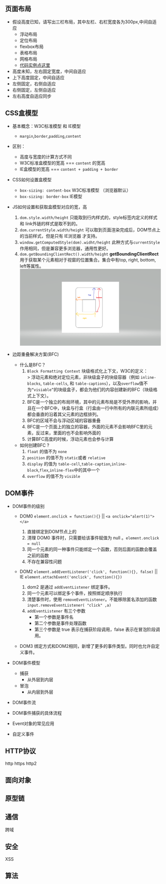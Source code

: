 
## 页面布局
  - 假设高度已知，请写出三栏布局，其中左栏、右栏宽度各为300px,中间自适应
      - 浮动布局
      - 定位布局
      - flexbox布局
      - 表格布局
      - 网格布局
      - [代码实例点这里](./DOM/三栏布局.html)
  - 高度未知，左右固定宽度，中间自适应
  - 上下高度固定，中间自适应
  - 左侧固定，右侧自适应
  - 右侧固定，左侧自适应
  - 左右高度自适应同步
## CSS盒模型
  - 基本概念：W3C标准模型 和 IE模型
      - `margin`,`border`,`padding`,`content`
  - 区别：
      - 高度与宽度的计算方式不同
      - W3C标准盒模型的宽高 === `content` 的宽高
      - IE盒模型的宽高 === `content + padding + border`
  - CSS如何设置盒模型
      - `box-sizing: content-box` W3C标准模型 （浏览器默认）
      - `box-sizing: border-box` IE模型

  - JS如何设置和获取盒模型对应的宽，高
      1. `dom.style.width/height` 只能取到行内样式的，style标签内定义的样式和 link外链的样式是取不到的。
      2. `dom.currentStyle.width/height` 可以取到页面渲染完成后，DOM节点上的当前样式，但是只有 IE浏览器 才支持。
      3. `window.getComputedStyle(dom).widht/height` 此种方式与`currentStyle` 作用相同，但是兼容更多浏览器，通用性更好。
      4. `dom.getBoundingClientRect().width/height` **getBoundingClientRect**用于获取某个元素相对于视窗的位置集合。集合中有top, right, bottom, left等属性。![](../images/getBoundingClientRect.png)

  - 边距重叠解决方案(BFC)  
      - 什么是BFC？
          1. `Block Formatting Context` 块级格式化上下文，W3C的定义：  
            > 浮动元素和绝对定位元素，非块级盒子的块级容器（例如 `inline-blocks`, `table-cells`, 和 `table-captions`），以及`overflow`值不为`“visiable”`的块级盒子，都会为他们的内容创建新的BFC（块级格式上下文）。
          2. BFC是一个独立的布局环境，其中的元素布局是不受外界的影响，并且在一个BFC中，块盒与行盒（行盒由一行中所有的内联元素所组成）都会垂直的沿着其父元素的边框排列。
          3. BFC的区域不会与浮动区域的容器重叠
          4. BFC是一个页面上的独立的容器，外面的元素不会影响BFC里的元素，反过来，里面的也不会影响外面的
          5. 计算BFC高度的时候，浮动元素也会参与计算
      - 如何创建BFC ?
          1. `float` 的值不为 `none`
          2. `position` 的值不为 `static`或者 `relative`
          3. `display` 的值为 `table-cell`,`table-caption`,`inline-block`,`flex`,`inline-flex`中的其中一个
          4. `overflow` 的值不为 `visible`

    
## DOM事件
  - DOM事件的级别
    - DOM0 `element.onclick = function(){}` || `<a onclick="alert(1)"></a>`
        1. 直接绑定到DOM节点上的
        2. 清理 DOM0 事件时，只需要给该事件赋值为 null 。`element.onclick = null`
        3. 同一个元素的同一种事件只能绑定一个函数，否则后面的函数会覆盖之前的函数
        4. 不存在兼容性问题

    - DOM2 `element.addEventListener('click', function(){}, false)` || IE `element.attachEvent('onclick', function(){})` 
        1. dom2 是通过 `addEventListener` 绑定事件。
        2. 同一个元素可以绑定多个事件，按照绑定顺序执行
        3. 清楚事件时，使用 `removeEventListener`。不能移除匿名添加的函数  
          `input.removeEventListener( "click" ,a)`
        4. `addEventListener` 有三个参数
            - 第一个参数是事件名
            - 第二个参数是事件处理函数
            - 第三个参数是 true 表示在捕获阶段调用，false 表示在冒泡阶段调用。
    - DOM3 绑定方式和DOM2相同，新增了更多的事件类型。同时也允许自定义事件。


  - DOM事件模型
      - 捕获
          - 从外层到内层
      - 冒泡
          - 从内层到外层

  - DOM事件流

  - DOM事件捕获的具体流程

  - Event对象的常见应用

  - 自定义事件

## HTTP协议
  http  https  http2
## 面向对象

## 原型链

## 通信
  跨域
## 安全
  XSS

## 算法